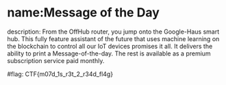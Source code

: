 # name:Message of the Day
description: From the OffHub router, you jump onto the Google-Haus smart hub. This fully feature assistant of the future that uses machine learning on the blockchain to control all our IoT devices promises it all. It delivers the ability to print a Message-of-the-day. The rest is available as a premium subscription service paid monthly.

#flag: CTF{m07d_1s_r3t_2_r34d_fl4g}